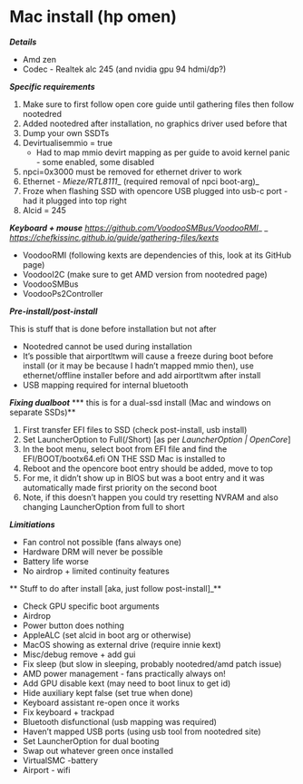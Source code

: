 # Mac install (hp omen)

**_Details_**
- Amd zen
- Codec - Realtek alc 245 (and nvidia gpu 94 hdmi/dp?)

**_Specific requirements_**

1. Make sure to first follow open core guide until gathering files then follow nootedred
2. Added nootedred after installation, no graphics driver used before that
3. Dump your own SSDTs
4. Devirtualisemmio = true
	- Had to map mmio devirt mapping as per guide to avoid kernel panic - some enabled, some disabled
5. npci=0x3000 must be removed for ethernet driver to work
6. Ethernet - _Mieze/RTL8111__ (required removal of npci boot-arg)_
7. Froze when flashing SSD with opencore USB plugged into usb-c port - had it plugged into top right
8. Alcid = 245

**_Keyboard + mouse_**
_https://github.com/VoodooSMBus/VoodooRMI__
_
_https://chefkissinc.github.io/guide/gathering-files/kexts_

- VoodooRMI (following kexts are dependencies of this, look at its GitHub page)
- VoodooI2C (make sure to get AMD version from nootedred page)
- VoodooSMBus
- VoodooPs2Controller

**_Pre-install/post-install_**

This is stuff that is done before installation but not after
- Nootedred cannot be used during installation
- It’s possible that airportltwm will cause a freeze during boot before install (or it may be because I hadn’t mapped mmio then), use ethernet/offline installer before and add airportltwm after install
- USB mapping required for internal bluetooth

**_Fixing dualboot_**
*** this is for a dual-ssd install (Mac and windows on separate SSDs)**
1. First transfer EFI files to SSD (check post-install, usb install)
2. Set LauncherOption to Full(/Short) [as per _LauncherOption | OpenCore_]
3. In the boot menu, select boot from EFI file and find the EFI/BOOT/bootx64.efi ON THE SSD Mac is installed to
4. Reboot and the opencore boot entry should be added, move to top
5. For me, it didn’t show up in BIOS but was a boot entry and it was automatically made first priority on the second boot
6. Note, if this doesn’t happen you could try resetting NVRAM and also changing LauncherOption from full to short 

**_Limitiations_**
- Fan control not possible (fans always one)
- Hardware DRM will never be possible
- Battery life worse
- No airdrop + limited continuity features

** Stuff to do after install [aka, just follow post-install]_**

* Check GPU specific boot arguments
* Airdrop
* Power button does nothing
* AppleALC (set alcid in boot arg or otherwise)
* MacOS showing as external drive (require innie kext)
* Misc/debug remove + add gui
* Fix sleep (but slow in sleeping, probably nootedred/amd patch issue)
* AMD power management - fans practically always on!
* Add GPU disable kext (may need to boot linux to get id)
* Hide auxiliary kept false (set true when done)
* Keyboard assistant re-open once it works
* Fix keyboard + trackpad
* Bluetooth disfunctional (usb mapping was required)
* Haven’t mapped USB ports (using usb tool from nootedred site)
* Set LauncherOption for dual booting
* Swap out whatever green once installed
* VirtualSMC -battery
* Airport - wifi

